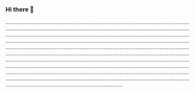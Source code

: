 ### Hi there 👋

.......................................................................................................................................................................................................................................................................................................................................................................................................................................................................................................................................................................................................................................................................................................................................................................................................................................................................................................................................................................................................................................................................................................................................................................................................................................................................................................................................................................